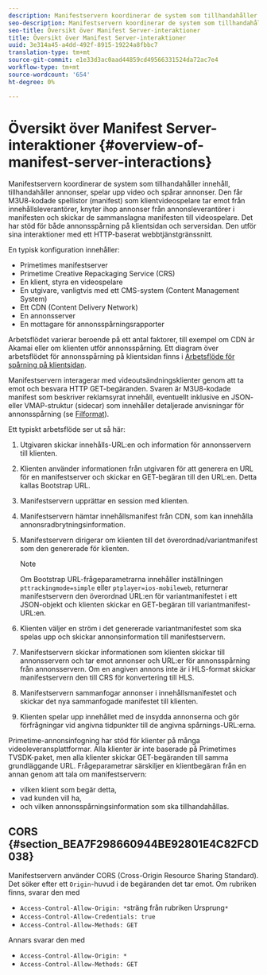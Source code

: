 ```yaml
---
description: Manifestservern koordinerar de system som tillhandahåller innehåll, tillhandahåller annonser, spelar upp video och spårar annonser. Den får M3U8-kodade spellistor (manifest) som klientvideospelare tar emot från innehållsleverantörer, knyter ihop annonser från annonsleverantörer i manifesten och skickar de sammanslagna manifesten till videospelare. Det har stöd för både annonsspårning på klientsidan och serversidan. Den utför sina interaktioner med ett HTTP-baserat webbtjänstgränssnitt.
seo-description: Manifestservern koordinerar de system som tillhandahåller innehåll, tillhandahåller annonser, spelar upp video och spårar annonser. Den får M3U8-kodade spellistor (manifest) som klientvideospelare tar emot från innehållsleverantörer, knyter ihop annonser från annonsleverantörer i manifesten och skickar de sammanslagna manifesten till videospelare. Det har stöd för både annonsspårning på klientsidan och serversidan. Den utför sina interaktioner med ett HTTP-baserat webbtjänstgränssnitt.
seo-title: Översikt över Manifest Server-interaktioner
title: Översikt över Manifest Server-interaktioner
uuid: 3e314a45-a4dd-492f-8915-19224a8fbbc7
translation-type: tm+mt
source-git-commit: e1e33d3ac0aad44859cd49566331524da72ac7e4
workflow-type: tm+mt
source-wordcount: '654'
ht-degree: 0%

---
```



# Översikt över Manifest Server-interaktioner {#overview-of-manifest-server-interactions}

Manifestservern koordinerar de system som tillhandahåller innehåll, tillhandahåller annonser, spelar upp video och spårar annonser. Den får M3U8-kodade spellistor (manifest) som klientvideospelare tar emot från innehållsleverantörer, knyter ihop annonser från annonsleverantörer i manifesten och skickar de sammanslagna manifesten till videospelare. Det har stöd för både annonsspårning på klientsidan och serversidan. Den utför sina interaktioner med ett HTTP-baserat webbtjänstgränssnitt.

En typisk konfiguration innehåller:

* Primetimes manifestserver
* Primetime Creative Repackaging Service (CRS)
* En klient, styra en videospelare
* En utgivare, vanligtvis med ett CMS-system (Content Management System)
* Ett CDN (Content Delivery Network)
* En annonsserver
* En mottagare för annonsspårningsrapporter

Arbetsflödet varierar beroende på ett antal faktorer, till exempel om CDN är Akamai eller om klienten utför annonsspårning. Ett diagram över arbetsflödet för annonsspårning på klientsidan finns i [Arbetsflöde för spårning på klientsidan](/help/primetime-ad-insertion/~old-msapi-topics/ms-at-effectiveness/notvsdk-csat-overview.md#section_cst_flow).

Manifestservern interagerar med videoutsändningsklienter genom att ta emot och besvara HTTP GET-begäranden. Svaren är M3U8-kodade manifest som beskriver reklamsyrat innehåll, eventuellt inklusive en JSON- eller VMAP-struktur (sidecar) som innehåller detaljerade anvisningar för annonsspårning (se [Filformat](/help/primetime-ad-insertion/~old-msapi-topics/ms-list-file-formats/ms-api-file-formats.md)).

Ett typiskt arbetsflöde ser ut så här:

1. Utgivaren skickar innehålls-URL:en och information för annonsservern till klienten.
1. Klienten använder informationen från utgivaren för att generera en URL för en manifestserver och skickar en GET-begäran till den URL:en. Detta kallas Bootstrap URL.
1. Manifestservern upprättar en session med klienten.
1. Manifestservern hämtar innehållsmanifest från CDN, som kan innehålla annonsradbrytningsinformation.
1. Manifestservern dirigerar om klienten till det överordnad/variantmanifest som den genererade för klienten.

   >[!NOTE]
   >
   >Om Bootstrap URL-frågeparametrarna innehåller inställningen `pttrackingmode=simple` eller `ptplayer=ios-mobileweb`, returnerar manifestservern den överordnad URL:en för variantmanifestet i ett JSON-objekt och klienten skickar en GET-begäran till variantmanifest-URL:en.

1. Klienten väljer en ström i det genererade variantmanifestet som ska spelas upp och skickar annonsinformation till manifestservern.
1. Manifestservern skickar informationen som klienten skickar till annonsservern och tar emot annonser och URL:er för annonsspårning från annonsservern. Om en angiven annons inte är i HLS-format skickar manifestservern den till CRS för konvertering till HLS.
1. Manifestservern sammanfogar annonser i innehållsmanifestet och skickar det nya sammanfogade manifestet till klienten.
1. Klienten spelar upp innehållet med de insydda annonserna och gör förfrågningar vid angivna tidpunkter till de angivna spårnings-URL:erna.

Primetime-annonsinfogning har stöd för klienter på många videoleveransplattformar. Alla klienter är inte baserade på Primetimes TVSDK-paket, men alla klienter skickar GET-begäranden till samma grundläggande URL. Frågeparametrar särskiljer en klientbegäran från en annan genom att tala om manifestservern:

* vilken klient som begär detta,
* vad kunden vill ha,
* och vilken annonsspårningsinformation som ska tillhandahållas.

## CORS {#section_BEA7F298660944BE92801E4C82FCD038}

Manifestservern använder CORS (Cross-Origin Resource Sharing Standard). Det söker efter ett `Origin`-huvud i de begäranden det tar emot. Om rubriken finns, svarar den med

* `Access-Control-Allow-Origin: *`sträng från rubriken Ursprung`*`
* `Access-Control-Allow-Credentials: true`
* `Access-Control-Allow-Methods: GET`

Annars svarar den med

* `Access-Control-Allow-Origin: *`
* `Access-Control-Allow-Methods: GET`